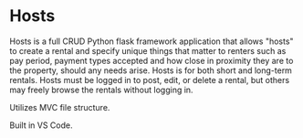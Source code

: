 # Hosts
Hosts is a full CRUD Python flask framework application that allows "hosts" to create a rental and specify unique things that matter to renters such as pay period, payment types accepted and how close in proximity they are to the property, should any needs arise. Hosts is for both short and long-term rentals. Hosts must be logged in to post, edit, or delete a rental, but others may freely browse the rentals without logging in.

Utilizes MVC file structure.

Built in VS Code.
